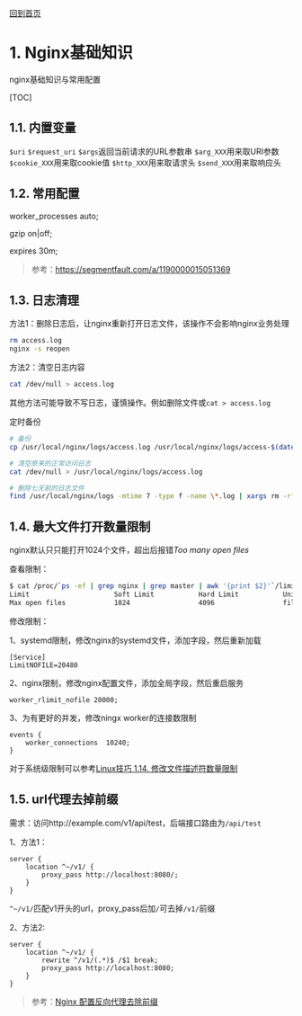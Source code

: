 [回到首页](../README.md)

# 1. Nginx基础知识

nginx基础知识与常用配置

[TOC]

## 1.1. 内置变量

`$uri`
`$request_uri`
`$args`返回当前请求的URL参数串
`$arg_XXX`用来取URI参数
`$cookie_XXX`用来取cookie值
`$http_XXX`用来取请求头
`$send_XXX`用来取响应头

## 1.2. 常用配置

worker_processes auto;

gzip on|off;

expires 30m;

> 参考：https://segmentfault.com/a/1190000015051369

## 1.3. 日志清理

方法1：删除日志后，让nginx重新打开日志文件，该操作不会影响nginx业务处理

```bash
rm access.log
nginx -s reopen
```

方法2：清空日志内容

```bash
cat /dev/null > access.log
```

其他方法可能导致不写日志，谨慎操作。例如删除文件或`cat > access.log`

定时备份
```bash
# 备份
cp /usr/local/nginx/logs/access.log /usr/local/nginx/logs/access-$(date -d "yesterday" +"%Y%m%d").log

# 清空原来的正常访问日志
cat /dev/null > /usr/local/nginx/logs/access.log

# 删除七天前的日志文件
find /usr/local/nginx/logs -mtime 7 -type f -name \*.log | xargs rm -rf
```
## 1.4. 最大文件打开数量限制

nginx默认只只能打开1024个文件，超出后报错*Too many open files*

查看限制：

```bash
$ cat /proc/`ps -ef | grep nginx | grep master | awk '{print $2}'`/limits | grep -E "^Limit|open files"
Limit                     Soft Limit           Hard Limit           Units     
Max open files            1024                 4096                 files
```

修改限制：

1、systemd限制，修改nginx的systemd文件，添加字段，然后重新加载

```
[Service]
LimitNOFILE=20480
```

2、nginx限制，修改nginx配置文件，添加全局字段，然后重启服务

```
worker_rlimit_nofile 20000;
```

3、为有更好的并发，修改ningx worker的连接数限制

```
events {
    worker_connections  10240;
}
```

对于系统级限制可以参考[Linux技巧 1.14. 修改文件描述符数量限制](./linux-sills.md)

## 1.5. url代理去掉前缀

需求：访问http://example.com/v1/api/test，后端接口路由为`/api/test`

1、方法1：

```
server {
    location ^~/v1/ {
    	proxy_pass http://localhost:8080/;
    }
}
```

`^~/v1/`匹配v1开头的url，proxy_pass后加`/`可去掉`/v1/`前缀

2、方法2:

```
server {
    location ^~/v1/ {
    	rewrite ^/v1/(.*)$ /$1 break;
    	proxy_pass http://localhost:8080;
    }
}
```

> 参考：[Nginx 配置反向代理去除前缀](https://segmentfault.com/a/1190000037601092)
